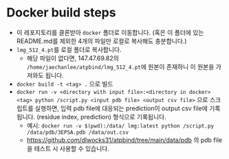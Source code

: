 # Docker build steps
- 이 레포지토리를 클론받아 `docker` 폴더로 이동합니다. (혹은 이 폴더에 있는 README.md를 제외한 4개의 파일만 로컬로 복사해도 충분합니다.)
- `lmg_512_4.pt`를 로컬 폴더로 복사합니다.
    - 해당 파일이 없다면, 147.47.69.82의 `/home/jaechanlee/atpbind/lmg_512_4.pt`에 원본이 존재하니 이 원본을 가져와도 됩니다.
- `docker build -t <tag> .` 으로 빌드
- `docker run -v <directory with input file>:<directory in docker> <tag> python /script.py <input pdb file> <output csv file>` 으로 스크립트를 실행하면, 입력 pdb file에 대응되는 prediction이 output csv file에 기록됩니다. (residue index, prediction) 형식으로 기록됩니다.
  - 예시: `docker run -v $(pwd):/data/ lmg:latest python /script.py /data/pdb/3EPSA.pdb /data/out.csv`
  - https://github.com/dlwocks31/atpbind/tree/main/data/pdb 의 pdb file을 테스트 시 사용할 수 있습니다.